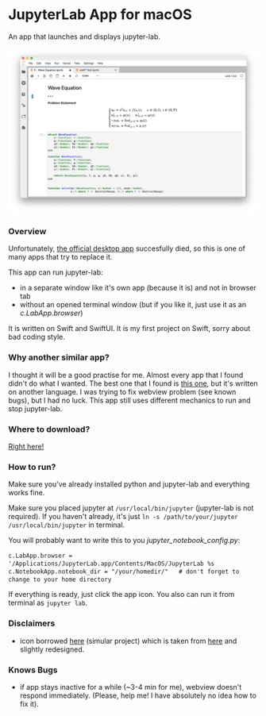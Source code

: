 # JupyterLab App for macOS
An app that launches and displays jupyter-lab.

![screenshot](screenshot.png)

### Overview

Unfortunately, [the official desktop app](https://github.com/jupyterlab/jupyterlab_app) succesfully died,
so this is one of many apps that try to replace it.

This app can run jupyter-lab:

- in a separate window like it's own app (because it is) and not in browser tab
- without an opened terminal window (but if you like it, just use it as an *c.LabApp.browser*)

It is written on Swift and SwiftUI. It is my first project on Swift, sorry about bad coding style.

### Why another similar app?
I thought it will be a good practise for me. Almost every app that I found didn't do what I wanted.
The best one that I found is [this one](https://github.com/nanoant/jupterlab-macos-runner), but it's written on another language.
I was trying to fix webview problem (see known bugs), but I had no luck.
This app still uses different mechanics to run and stop jupyter-lab.

### Where to download?
[Right here!](https://github.com/s-valent/jupyterlab-app/releases)

### How to run?
Make sure you've already installed python and jupyter-lab and everything works fine.

Make sure you placed jupyter at `/usr/local/bin/jupyter` (jupyter-lab is not required).
If you haven't already, it's just `ln -s /path/to/your/jupyter /usr/local/bin/jupyter` in terminal.

You will probably want to write this to you *jupyter_notebook_config.py*:
```
c.LabApp.browser = '/Applications/JupyterLab.app/Contents/MacOS/JupyterLab %s
c.NotebookApp.notebook_dir = "/your/homedir/"   # don't forget to change to your home directory
```
If everything is ready, just click the app icon. You also can run it from terminal as `jupyter lab`.


### Disclaimers
- icon borrowed [here](https://github.com/nanoant/jupterlab-macos-runner) (simular project)
which is taken from [here](https://jupyter.org) and slightly redesigned.

### Knows Bugs
- if app stays inactive for a while (~3-4 min for me), webview doesn't respond immediately.
(Please, help me! I have absolutely no idea how to fix it).
